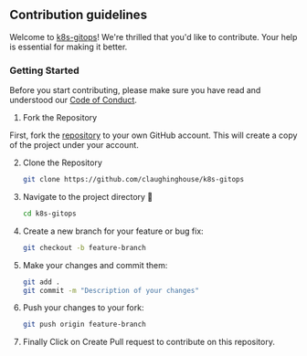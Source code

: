 ## Contribution guidelines

Welcome to [k8s-gitops](https://github.com/claughinghouse/k8s-gitops)! We're thrilled that you'd like to contribute. Your help is essential for making it better.

### Getting Started

Before you start contributing, please make sure you have read and understood our [Code of Conduct](CODE_OF_CONDUCT.md).

1. Fork the Repository

First, fork the [repository](https://github.com/claughinghouse/k8s-gitops) to your own GitHub account. This will create a copy of the project under your account.

2. Clone the Repository

   ```sh
   git clone https://github.com/claughinghouse/k8s-gitops
   ```

3. Navigate to the project directory 📁

   ```sh
   cd k8s-gitops
   ```

4. Create a new branch for your feature or bug fix:

   ```sh
   git checkout -b feature-branch
   ```

5. Make your changes and commit them:

   ```sh
   git add .
   git commit -m "Description of your changes"
   ```

6. Push your changes to your fork:

   ```sh
   git push origin feature-branch
   ```

7. Finally Click on Create Pull request to contribute on this repository.
